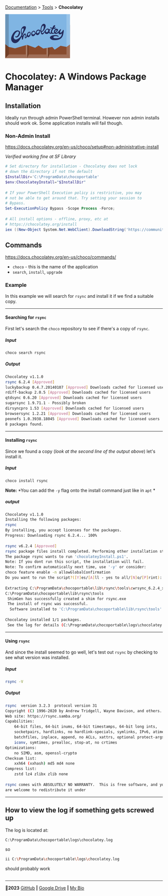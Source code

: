 [Documentation](../../../tree/1st-drafts) > [Tools](./) > **Chocolatey**

![tmux](https://raw.githubusercontent.com/8rents/_/i/chocolatey-logo.svg)

# Chocolatey: A Windows Package Manager

## Installation

Ideally run through admin PowerShell terminal. However non admin installs should work ok. Some application installs will fail though.

### Non-Admin Install

https://docs.chocolatey.org/en-us/choco/setup#non-administrative-install

*Verified working fine at SF Library*

```powershell
# Set directory for installation - Chocolatey does not lock
# down the directory if not the default
$InstallDir='C:\ProgramData\chocoportable'
$env:ChocolateyInstall="$InstallDir"

# If your PowerShell Execution policy is restrictive, you may
# not be able to get around that. Try setting your session to
# Bypass.
Set-ExecutionPolicy Bypass -Scope Process -Force;

# All install options - offline, proxy, etc at
# https://chocolatey.org/install
iex ((New-Object System.Net.WebClient).DownloadString('https://community.chocolatey.org/install.ps1'))
```

## Commands

https://docs.chocolatey.org/en-us/choco/commands/

- `choco` - this is the name of the application
- `search`, `install`,  `upgrade`

### Example

In this example we will search for `rsync` and install it if we find a suitable copy.

***

#### Searching for `rsync`

First let's search the `choco` repository to see if there's a copy of `rsync`.

##### Input

```bash
choco search rsync
```

##### Output

```bash
Chocolatey v1.1.0
rsync 6.2.4 [Approved]
luckybackup 0.4.7.20140107 [Approved] Downloads cached for licensed users
rdiff-backup 2.0.5 [Approved] Downloads cached for licensed users
qtdsync 0.6.20 [Approved] Downloads cached for licensed users
sugarsync 1.9.71.1 - Possibly broken
dirsyncpro 1.53 [Approved] Downloads cached for licensed users
browsersync 1.2.21 [Approved] Downloads cached for licensed users
peonefs 1.0.3938.18045 [Approved] Downloads cached for licensed users
8 packages found.
```

***

#### Installing `rsync`

Since we found a copy (*look at the second line of the output above*) let's install it.

##### Input
```bash
choco install rsync
```

__Note:__ *You can add the `-y` flag onto the install command just like in `apt` *

##### output

```bash
Chocolatey v1.1.0
Installing the following packages:
rsync
By installing, you accept licenses for the packages.
Progress: Downloading rsync 6.2.4... 100%

rsync v6.2.4 [Approved]
rsync package files install completed. Performing other installation steps.
The package rsync wants to run 'chocolateyInstall.ps1'.
Note: If you dont run this script, the installation will fail.
Note: To confirm automatically next time, use '-y' or consider:
choco feature enable -n allowGlobalConfirmation
Do you want to run the script?([Y]es/[A]ll - yes to all/[N]o/[P]rint): y

Extracting C:\ProgramData\chocoportable\lib\rsync\tools\cwrsync_6.2.4_x64_free.zip to C:\ProgramData\chocoportable\lib\rsync\tools...
C:\ProgramData\chocoportable\lib\rsync\tools
 ShimGen has successfully created a shim for rsync.exe
 The install of rsync was successful.
  Software installed to 'C:\ProgramData\chocoportable\lib\rsync\tools'

Chocolatey installed 1/1 packages.
 See the log for details (C:\ProgramData\chocoportable\logs\chocolatey.log).
```

***

#### Using `rsync`

And since the install seemed to go well, let's test out `rsync` by checking to see what version was installed.

##### Input

```bash
rsync -V
```
##### Output

```bash
rsync  version 3.2.3  protocol version 31
Copyright (C) 1996-2020 by Andrew Tridgell, Wayne Davison, and others.
Web site: https://rsync.samba.org/
Capabilities:
    64-bit files, 64-bit inums, 64-bit timestamps, 64-bit long ints,
    socketpairs, hardlinks, no hardlink-specials, symlinks, IPv6, atimes,
    batchfiles, inplace, append, no ACLs, xattrs, optional protect-args,
    iconv, symtimes, prealloc, stop-at, no crtimes
Optimizations:
    no SIMD, asm, openssl-crypto
Checksum list:
    xxh64 (xxhash) md5 md4 none
Compress list:
    zstd lz4 zlibx zlib none

rsync comes with ABSOLUTELY NO WARRANTY.  This is free software, and you
are welcome to redistribute it under
```
***

## How to view the log if something gets screwed up

The log is located at:

```bash
C:\ProgramData\chocoportable\logs\chocolatey.log
```

so 

```bash
ii C:\ProgramData\chocoportable\logs\chocolatey.log
```

should probably work

## 

***

🤍**2023** [GitHub](https://github.com/8rents?tab=repositories) **|** [Google Drive](https://bit.ly/brent-gd) **|** [My Bio](https://my.bio/8rents)
